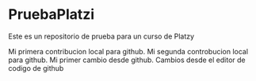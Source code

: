# PruebaPlatzi
Este es un repositorio de prueba para un curso de Platzy

Mi primera contribucion local para github.
Mi segunda controbucion local para github.
Mi primer cambio desde github.
Cambios desde el editor de codigo de github
